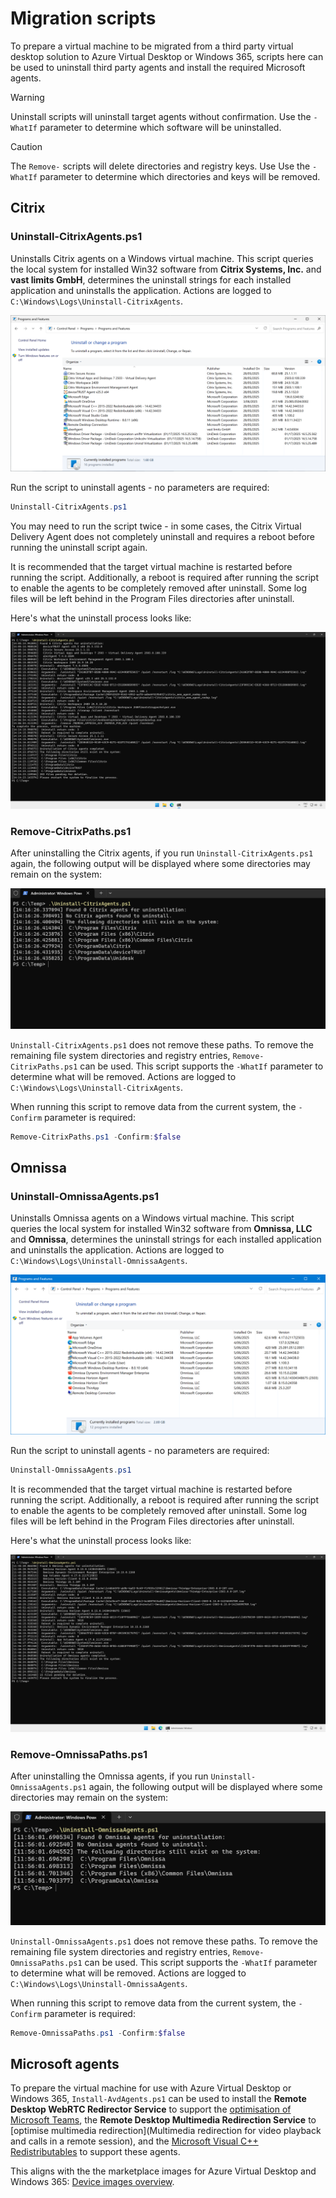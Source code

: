 # Migration scripts

To prepare a virtual machine to be migrated from a third party virtual desktop solution to Azure Virtual Desktop or Windows 365, scripts here can be used to uninstall third party agents and install the required Microsoft agents.

> [!WARNING]  
> Uninstall scripts will uninstall target agents without confirmation. Use the `-WhatIf` parameter to determine which software will be uninstalled.

> [!CAUTION]
> The `Remove-` scripts will delete directories and registry keys. Use Use the `-WhatIf` parameter to determine which directories and keys will be removed.

## Citrix

### Uninstall-CitrixAgents.ps1

Uninstalls Citrix agents on a Windows virtual machine. This script queries the local system for installed Win32 software from **Citrix Systems, Inc.** and **vast limits GmbH**, determines the uninstall strings for each installed application and uninstalls the application. Actions are logged to `C:\Windows\Logs\Uninstall-CitrixAgents`.

![](./img/citrix-installed.png)

Run the script to uninstall agents - no parameters are required:

```powershell
Uninstall-CitrixAgents.ps1
```

You may need to run the script twice - in some cases, the Citrix Virtual Delivery Agent does not completely uninstall and requires a reboot before running the uninstall script again.

It is recommended that the target virtual machine is restarted before running the script. Additionally, a reboot is required after running the script to enable the agents to be completely removed after uninstall. Some log files will be left behind in the Program Files directories after uninstall.

Here's what the uninstall process looks like:

![](./img/uninstall-citrixagents.png)

### Remove-CitrixPaths.ps1

After uninstalling the Citrix agents, if you run `Uninstall-CitrixAgents.ps1` again, the following output will be displayed where some directories may remain on the system:

![](./img/citrix-noagents.png)

`Uninstall-CitrixAgents.ps1` does not remove these paths. To remove the remaining file system directories and registry entries, `Remove-CitrixPaths.ps1` can be used. This script supports the `-WhatIf` parameter to determine what will be removed. Actions are logged to `C:\Windows\Logs\Uninstall-CitrixAgents`.

When running this script to remove data from the current system, the `-Confirm` parameter is required:

```powershell
Remove-CitrixPaths.ps1 -Confirm:$false
```

## Omnissa

### Uninstall-OmnissaAgents.ps1

Uninstalls Omnissa agents on a Windows virtual machine. This script queries the local system for installed Win32 software from **Omnissa, LLC** and **Omnissa**, determines the uninstall strings for each installed application and uninstalls the application. Actions are logged to `C:\Windows\Logs\Uninstall-OmnissaAgents`.

![](./img/omnissa-installed.png)

Run the script to uninstall agents - no parameters are required:

```powershell
Uninstall-OmnissaAgents.ps1
```

It is recommended that the target virtual machine is restarted before running the script. Additionally, a reboot is required after running the script to enable the agents to be completely removed after uninstall. Some log files will be left behind in the Program Files directories after uninstall.

Here's what the uninstall process looks like:

![](./img/uninstall-omnissaagents.png)

### Remove-OmnissaPaths.ps1

After uninstalling the Omnissa agents, if you run `Uninstall-OmnissaAgents.ps1` again, the following output will be displayed where some directories may remain on the system:

![](./img/omnissa-noagents.png)

`Uninstall-OmnissaAgents.ps1` does not remove these paths. To remove the remaining file system directories and registry entries, `Remove-OmnissaPaths.ps1` can be used. This script supports the `-WhatIf` parameter to determine what will be removed. Actions are logged to `C:\Windows\Logs\Uninstall-OmnissaAgents`.

When running this script to remove data from the current system, the `-Confirm` parameter is required:

```powershell
Remove-OmnissaPaths.ps1 -Confirm:$false
```

## Microsoft agents

To prepare the virtual machine for use with Azure Virtual Desktop or Windows 365, `Install-AvdAgents.ps1` can be used to install the **Remote Desktop WebRTC Redirector Service** to support the [optimisation of Microsoft Teams](https://learn.microsoft.com/en-us/azure/virtual-desktop/teams-on-avd), the **Remote Desktop Multimedia Redirection Service** to [optimise multimedia redirection](Multimedia redirection for video playback and calls in a remote session), and the [Microsoft Visual C++ Redistributables](https://vcredist.com) to support these agents.

This aligns with the the marketplace images for Azure Virtual Desktop and Windows 365: [Device images overview](https://learn.microsoft.com/en-us/windows-365/enterprise/device-images).
